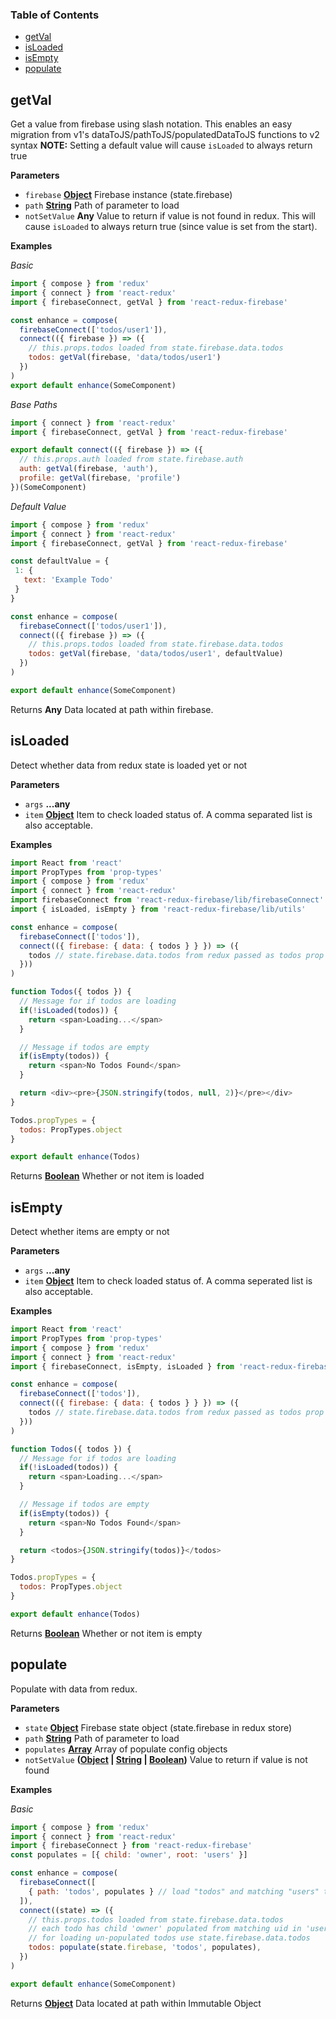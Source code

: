 <!-- Generated by documentation.js. Update this documentation by updating the source code. -->

### Table of Contents

-   [getVal](#getval)
-   [isLoaded](#isloaded)
-   [isEmpty](#isempty)
-   [populate](#populate)

## getVal

Get a value from firebase using slash notation.  This enables an easy
migration from v1's dataToJS/pathToJS/populatedDataToJS functions to v2 syntax
**NOTE:** Setting a default value will cause `isLoaded` to always return true

**Parameters**

-   `firebase` **[Object](https://developer.mozilla.org/docs/Web/JavaScript/Reference/Global_Objects/Object)** Firebase instance (state.firebase)
-   `path` **[String](https://developer.mozilla.org/docs/Web/JavaScript/Reference/Global_Objects/String)** Path of parameter to load
-   `notSetValue` **Any** Value to return if value is not
    found in redux. This will cause `isLoaded` to always return true (since
    value is set from the start).

**Examples**

_Basic_

```javascript
import { compose } from 'redux'
import { connect } from 'react-redux'
import { firebaseConnect, getVal } from 'react-redux-firebase'

const enhance = compose(
  firebaseConnect(['todos/user1']),
  connect(({ firebase }) => ({
    // this.props.todos loaded from state.firebase.data.todos
    todos: getVal(firebase, 'data/todos/user1')
  })
)
export default enhance(SomeComponent)
```

_Base Paths_

```javascript
import { connect } from 'react-redux'
import { firebaseConnect, getVal } from 'react-redux-firebase'

export default connect(({ firebase }) => ({
  // this.props.auth loaded from state.firebase.auth
  auth: getVal(firebase, 'auth'),
  profile: getVal(firebase, 'profile')
})(SomeComponent)
```

_Default Value_

```javascript
import { compose } from 'redux'
import { connect } from 'react-redux'
import { firebaseConnect, getVal } from 'react-redux-firebase'

const defaultValue = {
 1: {
   text: 'Example Todo'
 }
}

const enhance = compose(
  firebaseConnect(['todos/user1']),
  connect(({ firebase }) => ({
    // this.props.todos loaded from state.firebase.data.todos
    todos: getVal(firebase, 'data/todos/user1', defaultValue)
  })
)

export default enhance(SomeComponent)
```

Returns **Any** Data located at path within firebase.

## isLoaded

Detect whether data from redux state is loaded yet or not

**Parameters**

-   `args` **...any** 
-   `item` **[Object](https://developer.mozilla.org/docs/Web/JavaScript/Reference/Global_Objects/Object)** Item to check loaded status of. A comma separated
    list is also acceptable.

**Examples**

```javascript
import React from 'react'
import PropTypes from 'prop-types'
import { compose } from 'redux'
import { connect } from 'react-redux'
import firebaseConnect from 'react-redux-firebase/lib/firebaseConnect'
import { isLoaded, isEmpty } from 'react-redux-firebase/lib/utils'

const enhance = compose(
  firebaseConnect(['todos']),
  connect(({ firebase: { data: { todos } } }) => ({
    todos // state.firebase.data.todos from redux passed as todos prop
  }))
)

function Todos({ todos }) {
  // Message for if todos are loading
  if(!isLoaded(todos)) {
    return <span>Loading...</span>
  }

  // Message if todos are empty
  if(isEmpty(todos)) {
    return <span>No Todos Found</span>
  }

  return <div><pre>{JSON.stringify(todos, null, 2)}</pre></div>
}

Todos.propTypes = {
  todos: PropTypes.object
}

export default enhance(Todos)
```

Returns **[Boolean](https://developer.mozilla.org/docs/Web/JavaScript/Reference/Global_Objects/Boolean)** Whether or not item is loaded

## isEmpty

Detect whether items are empty or not

**Parameters**

-   `args` **...any** 
-   `item` **[Object](https://developer.mozilla.org/docs/Web/JavaScript/Reference/Global_Objects/Object)** Item to check loaded status of. A comma seperated list
    is also acceptable.

**Examples**

```javascript
import React from 'react'
import PropTypes from 'prop-types'
import { compose } from 'redux'
import { connect } from 'react-redux'
import { firebaseConnect, isEmpty, isLoaded } from 'react-redux-firebase'

const enhance = compose(
  firebaseConnect(['todos']),
  connect(({ firebase: { data: { todos } } }) => ({
    todos // state.firebase.data.todos from redux passed as todos prop
  }))
)

function Todos({ todos }) {
  // Message for if todos are loading
  if(!isLoaded(todos)) {
    return <span>Loading...</span>
  }

  // Message if todos are empty
  if(isEmpty(todos)) {
    return <span>No Todos Found</span>
  }

  return <todos>{JSON.stringify(todos)}</todos>
}

Todos.propTypes = {
  todos: PropTypes.object
}

export default enhance(Todos)
```

Returns **[Boolean](https://developer.mozilla.org/docs/Web/JavaScript/Reference/Global_Objects/Boolean)** Whether or not item is empty

## populate

Populate with data from redux.

**Parameters**

-   `state` **[Object](https://developer.mozilla.org/docs/Web/JavaScript/Reference/Global_Objects/Object)** Firebase state object (state.firebase in redux store)
-   `path` **[String](https://developer.mozilla.org/docs/Web/JavaScript/Reference/Global_Objects/String)** Path of parameter to load
-   `populates` **[Array](https://developer.mozilla.org/docs/Web/JavaScript/Reference/Global_Objects/Array)** Array of populate config objects
-   `notSetValue` **([Object](https://developer.mozilla.org/docs/Web/JavaScript/Reference/Global_Objects/Object) \| [String](https://developer.mozilla.org/docs/Web/JavaScript/Reference/Global_Objects/String) \| [Boolean](https://developer.mozilla.org/docs/Web/JavaScript/Reference/Global_Objects/Boolean))** Value to return if value is not found

**Examples**

_Basic_

```javascript
import { compose } from 'redux'
import { connect } from 'react-redux'
import { firebaseConnect } from 'react-redux-firebase'
const populates = [{ child: 'owner', root: 'users' }]

const enhance = compose(
  firebaseConnect([
    { path: 'todos', populates } // load "todos" and matching "users" to redux
  ]),
  connect((state) => ({
    // this.props.todos loaded from state.firebase.data.todos
    // each todo has child 'owner' populated from matching uid in 'users' root
    // for loading un-populated todos use state.firebase.data.todos
    todos: populate(state.firebase, 'todos', populates),
  })
)

export default enhance(SomeComponent)
```

Returns **[Object](https://developer.mozilla.org/docs/Web/JavaScript/Reference/Global_Objects/Object)** Data located at path within Immutable Object
